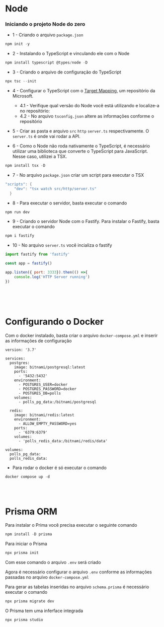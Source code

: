 # Node

### Iniciando o projeto Node do zero

- 1 - Criando o arquivo ```package.json```
```powershell
npm init -y
```

- 2 - Instalando o TypeScript e vinculando ele com o Node
```powershell
npm install typescript @types/node -D
```

- 3 - Criando o arquivo de configuração do TypeScript
```powershell
npx tsc --init
```

- 4 - Configurar o TypeScript com o [Target Mapping](https://github.com/microsoft/TypeScript/wiki/Node-Target-Mapping), um repositório da Microsoft. 
    
  - 4.1 - Verifique qual versão do Node você está utilizando e localize-a no repositório:
  - 4.2 - No arquivo ```tsconfig.json``` altere as informações conforme o repositório

- 5 - Criar as pasta e arquivo ```src``` ```http``` ```server.ts``` respectivamente. O ```server.ts``` é onde vai rodar a API.

- 6 - Como o Node não roda nativamente o TypeScript, é necessário utilizar uma biblioteca que converte o TypeScript para JavaScript. Nesse caso, utilizei a TSX.
```powershell
npm install tsx -D

```

- 7 - No arquivo ```package.json``` criar um script para executar o TSX
```powershell
"scripts": {
    "dev": "tsx watch src/http/server.ts"
  }
```

- 8 - Para executar o servidor, basta executar o comando 
```powershell
npm run dev
```

- 9 - Criando o servidor Node com o Fastify. Para instalar o Fastify, basta executar o comando
```powershell
npm i fastify
```

- 10 - No arquivo ```server.ts``` você incializa o fastify
```javascript
import fastify from 'fastify'

const app = fastify()

app.listen({ port: 3333}).then(() =>{
    console.log('HTTP Server running')
})
```
<br>
<br>
<br>

# Configurando o Docker

Com o docker instalado, basta criar o arquivo ```docker-compose.yml``` e inserir as informações de configuração
```docker
version: '3.7'

services:
  postgres:
    image: bitnami/postgresql:latest
    ports:
      - '5432:5432'
    environment:
      - POSTGRES_USER=docker
      - POSTGRES_PASSWORD=docker
      - POSTGRES_DB=polls
    volumes:
      - polls_pg_data:/bitnami/postgresql

  redis:
    image: bitnami/redis:latest
    environment:
      - ALLOW_EMPTY_PASSWORD=yes
    ports:
      - '6379:6379'
    volumes:
      - 'polls_redis_data:/bitnami/redis/data'

volumes:
  polls_pg_data:
  polls_redis_data:
```

- Para rodar o docker é só executar o comando
```powershell
docker compose up -d
```
<br>
<br>

# Prisma ORM

Para instalar o Prima você precisa executar o seguinte comando
```powershell
npm install -D prisma
```

Para iniciar o Prisma

```powershell
npx prisma init
```

Com esse comando o arquivo ```.env``` será criado

Agora é necessário configurar o arquivo ```.env``` conforme as informações passadas no arquivo ```docker-compose.yml```

Para gerar as tabelas inseridas no arquivo ```schema.prisma``` é necessário executar o comando
```powershell
npx prisma migrate dev
```

O Prisma tem uma inferface integrada
```powershell
npx prisma studio
```